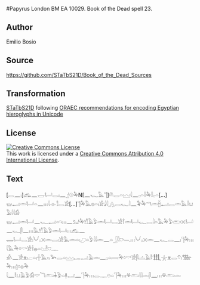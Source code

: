 #Papyrus London BM EA 10029. Book of the Dead spell 23.

## Author 

Emilio Bosio

## Source 

https://github.com/STaTbS21D/Book_of_the_Dead_Sources

## Transformation 

[STaTbS21D](https://statbs21d.github.io/) following [ORAEC recommendations for encoding Egyptian hieroglyphs in Unicode](https://github.com/oraec/recommendations-encoding-hieroglyphs)

## License 

<a rel="license" href="http://creativecommons.org/licenses/by/4.0/"><img alt="Creative Commons License" style="border-width:0" src="https://i.creativecommons.org/l/by/4.0/88x31.png" /></a><br />This work is licensed under a <a rel="license" href="http://creativecommons.org/licenses/by/4.0/">Creative Commons Attribution 4.0 International License</a>.

## Text 

<hiero>[<rubrum>𓂋𓈖𓏤</rubrum>]<rubrum>𓃹𓈖𓉿𓂡𓂋𓏤𓈖</rubrum>𓊨𓇳𓅆N[𓈖𓆑𓅓𓊹]𓌨𓂋𓏏𓈉𓇋𓈖𓊪𓏏𓎛𓅆𓎛𓊪𓏏[...]<br>
𓊠𓂝𓏛𓂡𓏏𓈖𓏥𓇋𓁹𓀾𓂋𓀀[...]𓊹𓅆𓅓𓊖𓏏𓏤𓀀𓇍𓇋𓂻𓂋𓆑𓇋𓈖𓅝𓅆𓎔𓏛𓐢𓂝𓂋𓏛𓅓𓎛𓂓𓄿𓇋𓇋𓀁<br>
𓊠𓂝𓏛𓂡𓈖𓆑𓂝𓏏𓄹𓏥𓈖𓃫𓅆𓀸𓄿𓅱𓏛𓂡𓂋𓀀𓍙𓏛𓂡𓆑𓂋𓇋𓏏𓅓𓅆𓅱𓂧𓏴𓂡𓈖𓆑𓋴𓈖𓏥𓅓𓀸𓄿𓅱𓏛𓂡𓏥𓃹𓈖<br>
𓉿𓂡𓂋𓀀𓏤𓄋𓊪𓏴𓏛𓂋𓏤𓀀𓅓𓏛𓏏𓏤𓈔𓏏𓅱𓇋𓇋𓏛𓈖𓏏𓃀𓇋𓈞𓄑𓈒𓏥𓄋𓊪𓏴𓏛𓈖𓆑𓂋𓈖𓏤𓊹𓅆𓏥𓇋𓅓𓅆𓏌𓎡𓀀𓌂𓐍𓏏𓆇𓁐𓈞𓊃<br>
𓀉𓈖𓀀𓁷𓏤𓐞𓏏𓏤𓏶𓅓𓏭𓅨𓂋𓏏𓈉𓉻𓂝𓄿𓏛𓈖𓊪𓏏𓇯𓅆𓏌𓎡𓀀𓋴𓐟𓄿𓎛𓃃𓇼𓁷𓂋𓄣𓏤𓅢𓅆𓏥𓉺𓏌𓊖𓅆<br>
𓇋𓈖𓎛𓂓𓄿𓅱𓀁𓎟𓆓𓂧𓇓𓅱𓏏𓊢𓂝𓈖𓊹𓅆𓏥𓂋𓊃𓇷𓏏𓊹𓅆𓏥𓋬𓂧𓇋𓇋𓏛𓋴𓈖𓏥𓋬𓂧𓏛<br></hiero>